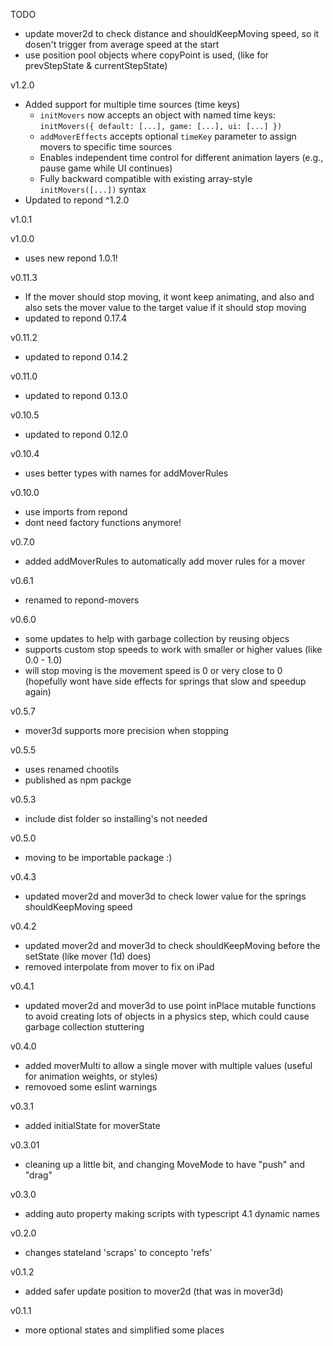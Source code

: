 TODO

- update mover2d to check distance and shouldKeepMoving speed, so it dosen't trigger from average speed at the start
- use position pool objects where copyPoint is used, (like for prevStepState & currentStepState)

v1.2.0

- Added support for multiple time sources (time keys)
  - `initMovers` now accepts an object with named time keys: `initMovers({ default: [...], game: [...], ui: [...] })`
  - `addMoverEffects` accepts optional `timeKey` parameter to assign movers to specific time sources
  - Enables independent time control for different animation layers (e.g., pause game while UI continues)
  - Fully backward compatible with existing array-style `initMovers([...])` syntax
- Updated to repond ^1.2.0

v1.0.1

v1.0.0

- uses new repond 1.0.1!

v0.11.3

- If the mover should stop moving, it wont keep animating, and also and also sets the mover value to the target value if it should stop moving
- updated to repond 0.17.4

v0.11.2

- updated to repond 0.14.2

v0.11.0

- updated to repond 0.13.0

v0.10.5

- updated to repond 0.12.0

v0.10.4

- uses better types with names for addMoverRules

v0.10.0

- use imports from repond
- dont need factory functions anymore!

v0.7.0

- added addMoverRules to automatically add mover rules for a mover

v0.6.1

- renamed to repond-movers

v0.6.0

- some updates to help with garbage collection by reusing objecs
- supports custom stop speeds to work with smaller or higher values (like 0.0 - 1.0)
- will stop moving is the movement speed is 0 or very close to 0 (hopefully wont have side effects for springs that slow and speedup again)

v0.5.7

- mover3d supports more precision when stopping

v0.5.5

- uses renamed chootils
- published as npm packge

v0.5.3

- include dist folder so installing's not needed

v0.5.0

- moving to be importable package :)

v0.4.3

- updated mover2d and mover3d to check lower value for the springs shouldKeepMoving speed

v0.4.2

- updated mover2d and mover3d to check shouldKeepMoving before the setState (like mover (1d) does)
- removed interpolate from mover to fix on iPad

v0.4.1

- updated mover2d and mover3d to use point inPlace mutable functions to avoid creating lots of objects in a physics step,
  which could cause garbage collection stuttering

v0.4.0

- added moverMulti to allow a single mover with multiple values (useful for animation weights, or styles)
- removoed some eslint warnings

v0.3.1

- added initialState for moverState

v0.3.01

- cleaning up a little bit, and changing MoveMode to have "push" and "drag"

v0.3.0

- adding auto property making scripts with typescript 4.1 dynamic names

v0.2.0

- changes stateland 'scraps' to concepto 'refs'

v0.1.2

- added safer update position to mover2d (that was in mover3d)

v0.1.1

- more optional states and simplified some places

